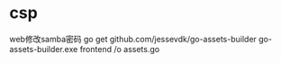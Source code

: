 # csp
web修改samba密码
go get  github.com/jessevdk/go-assets-builder
go-assets-builder.exe frontend /o assets.go